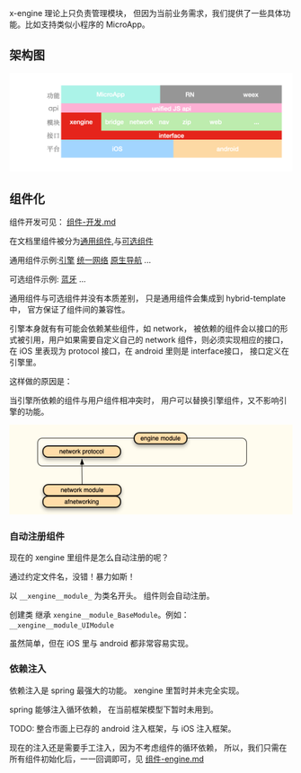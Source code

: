 

x-engine 理论上只负责管理模块， 但因为当前业务需求，我们提供了一些具体功能。比如支持类似小程序的 MicroApp。

## 架构图



![image-20200925134159522](assets/image-20200925134159522.png)





## 组件化

组件开发可见： [组件-开发.md](../../modules/组件-开发.md) 

在文档里组件被分为[通用组件](./docs/modules/组件-规范.md#组件分类),与[可选组件](./docs/modules/组件-规范.md#组件分类)

通用组件示例:[引擎](./docs/modules/common/组件-引擎.md)  [统一网络](./docs/modules/common/组件-统一网络.md)  [原生导航](./docs/modules/common/组件-原生导航.md) ...

可选组件示例: [蓝牙](./docs/modules/optional/组件-蓝牙.md)  ...

通用组件与可选组件并没有本质差别， 只是通用组件会集成到 hybrid-template  中， 官方保证了组件间的兼容性。 

引擎本身就有有可能会依赖某些组件，如 network， 被依赖的组件会以接口的形式被引用，用户如果需要自定义自己的 network 组件，则必须实现相应的接口，在 iOS 里表现为 protocol 接口，在 android 里则是 interface接口， 接口定义在引擎里。

这样做的原因是： 

当引擎所依赖的组件与用户组件相冲突时， 用户可以替换引擎组件，又不影响引擎的功能。

![image-20200810124830254](assets/image-20200810124830254.png)



###  自动注册组件

现在的 xengine 里组件是怎么自动注册的呢？

通过约定文件名，没错！暴力如斯！

以 `__xengine__module_` 为类名开头。 组件则会自动注册。

创建类 继承 `xengine__module_BaseModule`。例如：`__xengine__module_UIModule`

虽然简单，但在 iOS 里与 android 都非常容易实现。



### 依赖注入

依赖注入是 spring 最强大的功能。 xengine 里暂时并未完全实现。

spring 能够注入循环依赖， 在当前框架模型下暂时未用到。

TODO: 整合市面上已存的 android 注入框架，与 iOS 注入框架。

现在的注入还是需要手工注入，因为不考虑组件的循环依赖， 所以，我们只需在所有组件初始化后，一一回调即可，见 [组件-engine.md](../../modules/all/组件-engine.md) 

 

